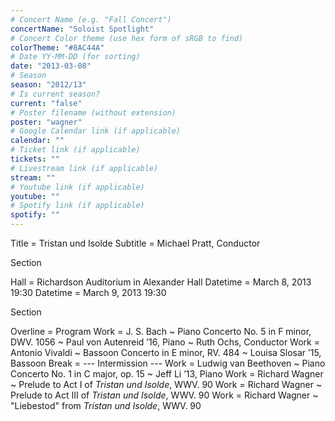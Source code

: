 ```yaml
---
# Concert Name (e.g. "Fall Concert")
concertName: "Soloist Spotlight"
# Concert Color theme (use hex form of sRGB to find)
colorTheme: "#8AC44A"
# Date YY-MM-DD (for sorting)
date: "2013-03-08"
# Season
season: "2012/13"
# Is current season?
current: "false"
# Poster filename (without extension)
poster: "wagner"
# Google Calendar link (if applicable)
calendar: ""
# Ticket link (if applicable)
tickets: ""
# Livestream link (if applicable)
stream: ""
# Youtube link (if applicable)
youtube: ""
# Spotify link (if applicable)
spotify: ""
---
```

Title = Tristan und Isolde
Subtitle = Michael Pratt, Conductor

Section

Hall = Richardson Auditorium in Alexander Hall
Datetime = March 8, 2013 19:30
Datetime = March 9, 2013 19:30

Section

Overline = Program
Work = J. S. Bach ~ Piano Concerto No. 5 in F minor, DWV. 1056 ~ Paul von Autenreid ’16, Piano ~ Ruth Ochs, Conductor
Work = Antonio Vivaldi ~ Bassoon Concerto in E minor, RV. 484 ~ Louisa Slosar ’15, Bassoon
Break = --- Intermission ---
Work = Ludwig van Beethoven ~ Piano Concerto No. 1 in C major, op. 15 ~ Jeff Li ’13, Piano
Work = Richard Wagner ~ Prelude to Act I of *Tristan und Isolde*, WWV. 90
Work = Richard Wagner ~ Prelude to Act III of *Tristan und Isolde*, WWV. 90
Work = Richard Wagner ~ "Liebestod" from *Tristan und Isolde*, WWV. 90
